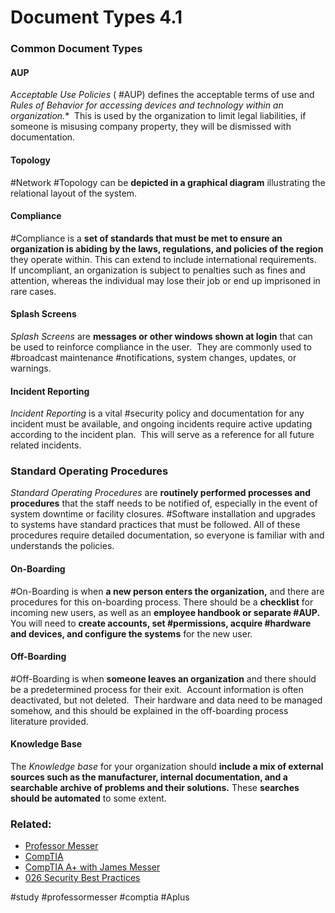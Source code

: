 # Document Types 4.1

### Common Document Types

#### AUP

*Acceptable Use Policies* ( #AUP) defines the acceptable terms of use and **Rules of Behavior* for accessing devices and technology within an organization.**  This is used by the organization to limit legal liabilities, if someone is misusing company property, they will be dismissed with documentation.

#### Topology

#Network #Topology can be **depicted in a graphical diagram** illustrating the relational layout of the system.

#### Compliance

#Compliance is a **set of standards that must be met to ensure an organization is abiding by the laws, regulations, and policies of the region** they operate within. This can extend to include international requirements.  If uncompliant, an organization is subject to penalties such as fines and attention, whereas the individual may lose their job or end up imprisoned in rare cases.

#### Splash Screens

*Splash Screens* are **messages or other windows shown at login** that can be used to reinforce compliance in the user.  They are commonly used to #broadcast maintenance #notifications, system changes, updates, or warnings.

#### Incident Reporting

*Incident Reporting* is a vital #security policy and documentation for any incident must be available, and ongoing incidents require active updating according to the incident plan.  This will serve as a reference for all future related incidents.

### Standard Operating Procedures

*Standard Operating Procedures* are **routinely performed processes and procedures** that the staff needs to be notified of, especially in the event of system downtime or facility closures. #Software installation and upgrades to systems have standard practices that must be followed. All of these procedures require detailed documentation, so everyone is familiar with and understands the policies.

#### On-Boarding

#On-Boarding is when **a new person enters the organization,** and there are procedures for this on-boarding process. There should be a **checklist** for incoming new users, as well as an **employee handbook or separate #AUP.**  You will need to **create accounts, set #permissions, acquire #hardware and devices, and configure the systems** for the new user.

#### Off-Boarding

#Off-Boarding is when **someone leaves an organization** and there should be a predetermined process for their exit.  Account information is often deactivated, but not deleted.  Their hardware and data need to be managed somehow, and this should be explained in the off-boarding process literature provided.

#### Knowledge Base

The *Knowledge base* for your organization should **include a mix of external sources such as the manufacturer, internal documentation, and a searchable archive of problems and their solutions.** These **searches should be automated** to some extent.

### Related:
- [Professor Messer](https://www.professormesser.com/free-a-plus-training/220-1102/220-1102-video/document-types-comptia-a-220-1102-4-1/ "Professor Messer A+ Guide")
- [CompTIA](https://www.comptia.org/ "CompTIA Homepage")
- [CompTIA A+ with James Messer](CompTIA%20A+%20with%20James%20Messer.md)
- [026 Security Best Practices](026%20Security%20Best%20Practices.md)

#study #professormesser #comptia #Aplus 